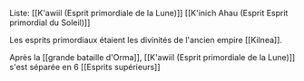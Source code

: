Liste:
[[K'awiil (Esprit primordiale de la Lune)]]
[[K'inich Ahau (Esprit Esprit primordial du Soleil)]]

Les esprits primordiaux étaient les divinités de l'ancien empire [[Kilnea]].

Après la [[grande bataille d'Orma]], [[K'awiil (Esprit primordiale de la Lune)]] s'est séparée en 6 [[Esprits supérieurs]] 